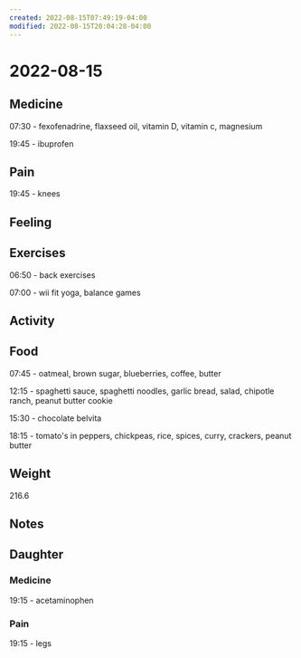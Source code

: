 ```yaml
---
created: 2022-08-15T07:49:19-04:00
modified: 2022-08-15T20:04:28-04:00
---
```


# 2022-08-15

## Medicine

07:30 - fexofenadrine, flaxseed oil, vitamin D, vitamin c, magnesium 

19:45 - ibuprofen 

## Pain

19:45 - knees

## Feeling


## Exercises

06:50 - back exercises

07:00 - wii fit yoga, balance games


## Activity


## Food

07:45 - oatmeal, brown sugar, blueberries, coffee, butter 

12:15 - spaghetti sauce, spaghetti noodles, garlic bread, salad, chipotle ranch, peanut butter cookie 

15:30 - chocolate belvita

18:15 - tomato's in peppers, chickpeas, rice, spices, curry, crackers, peanut butter 

## Weight

216.6

## Notes



## Daughter


### Medicine

19:15 - acetaminophen 

### Pain

19:15 - legs
